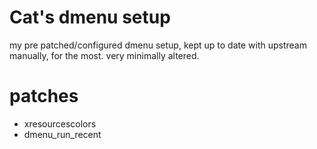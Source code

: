 # Cat's dmenu setup
my pre patched/configured dmenu setup, kept up to date with upstream manually, for the
most. very minimally altered.

# patches
- xresourcescolors
- dmenu_run_recent
